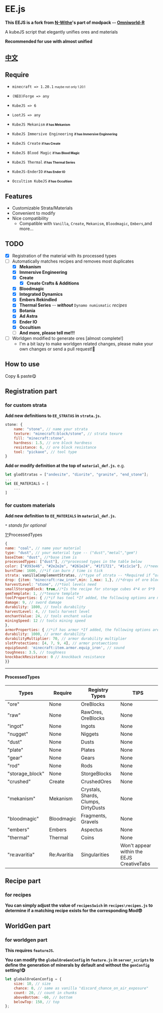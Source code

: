 # EE.js 

**This EEJS is a fork from [N-Withe](https://github.com/N-Wither)'s part of modpack -- [Omniworld-R](https://github.com/N-Wither/Omniworld-R)** 

A kubeJS script that elegantly unifies ores and materials 

**Recommended for use with almost unified** 

## [**中文**](https://github.com/sdjge/EE.js/blob/main/README%20zh_cn.md)

## Require 

- `minecraft => 1.20.1` <font size="1"> maybe not only 1.20.1 </font> 

- `(NEO)Forge => any` 

- `KubeJS => 6` 

- `LootJS => any` 

- `KubeJS Mekanism` <font size="1">**if has Mekanism** </font> 

- `KubeJS Immersive Engineering` <font size="1">**if has Immersive Enginnering** </font> 

- `KubeJS Create` <font size="1">**if has Create** </font> 

- `KubeJS Blood Magic` <font size="1">**if has Blood Magic** </font> 

- `KubeJS Thermal` <font size="1">**if has Thermal Series** </font> 

- `KubeJS-EnderIO` <font size="1">**if has Ender IO** </font>

- `Occultism KubeJS` <font size="1">**if has Occultism** </font> 

## Features 
- Customizable Strata/Materials 
- Convenient to modify 
- Nice compatibility  
  - Compatible with `Vanilla`, `Create`, `Mekanism`, `Bloodmagic`, `Embers`,and more... 

## TODO 
- [x] Registration of the material with its processed types 
- [ ] Automatically matches recipes and removes most duplicates 
  - [x] **Mekanism** 
  - [x] **Immersive Engineering** 
  - [x] **Create** 
    - [x] **Create Crafts & Additions** 
  - [x] **Bloodmagic** 
  - [x] **Integrated Dynamics** 
  - [x] **Embers Rekindled** 
  - [x] **Thermal Series** -- ***without*** `Dynamo numismatic` *recipes* 
  - [x] **Botania** 
  - [x] **Ad Astra** 
  - [x] **Ender IO** 
  - [x] **Occultism** 
  - [ ] **And more, please tell me!!!** 
- [ ] Worldgen modified to generate ores [almost complete!]
  - I'm a bit lazy to make worldgen related changes, please make your own changes or send a pull request!🥺 

## How to use 

Copy & paste😋 

## Registration part 
### for custom strata 

**Add new definitions to `EE_STRATAS` in `strata.js`.**  
```js
stone: {
	name: "stone", // name your strata
	texture: "minecraft:block/stone", // strata texure
	fill: "minecraft:stone",
	hardness: 1.5, // ore block hardness
	resistance: 6, // ore block resistance
	tool: "pickaxe", // tool type
}
``` 
**Add or modify definition at the top of `material_def.js`.** 
e.g.
```js
let glodStratas = ["andesite", "diorite", "granite", "end_stone"];
...
let EE_MATERIALS = [
    ...
] 
``` 
### for custom materials 
**Add new definition to `EE_MATERIALS` in `material_def.js`.** 

`*` *stands for optional* 

[1^]ProcessedTypes 

```js 
{ 
name: "coal", // name your material
type: "dust", // your material type -- ("dust","metal","gem")
baseItem: "dust", //*base item is
processedTypes: ["dust"], //*processed types in the table below 
color: ["#393e46", "#2e2e2e", "#261e24", "#1f1721", "#1c1c1e"], //*need 5 colors
burnTime: 1600, //*if can burn / time is tick
strata: vanillaComplementStratas, //*type of strata -- *Required if “ore” is present in the processing type*
drop: {item: "minecraft:raw_iron",min: 1,max: 1,}, //*drops of ore block
harvestLevel: "stone", //*tool levels need
smallStorageBlock: true,//*Is the recipe for storage cubes 4*4 or 9*9
gemTemplate: 1, //*texure template
toolProperties: { //*if has tool *If added, the following options are mandatory*
damage: 9, // sword damage
durability: 1800, // tools durability
harvestLevel: 4, // tools harvest level
enchantValue: 24, // tools enchant value
miningSpeed: 12 // tools mining speed
},
armorProperties: { //*if has armor *If added, the following options are mandatory*
durability: 1000, // armor durability
durabilityMultiplier: 70, // armor durability multiplier
slotProtections: [4, 7, 9, 4], // armor protaections
equipSound: 'minecraft:item.armor.equip_iron', // sound
toughness: 3.5, // toughness
knockbackResistance: 0 // knockback resistance
}}
``` 

---
[1^]:https://github.com/sdjge/EE.js?tab=readme-ov-file#processedtypes
#### **ProcessedTypes**
| Types           | Require     | Registry Types                       | TIPS                                      |
| --------------- | ----------- | ------------------------------------ | ----------------------------------------- |
| "ore"           | None        | OreBlocks                            | None                                      |
| "raw"           | None        | RawOres, OreBlocks                   | None                                      |
| "ingot"         | None        | Ingots                               | None                                      |
| "nugget"        | None        | Niggets                              | None                                      |
| "dust"          | None        | Dusts                                | None                                      |
| "plate"         | None        | Plates                               | None                                      |
| "gear"          | None        | Gears                                | None                                      |
| "rod"           | None        | Rods                                 | None                                      |
| "storage_block" | None        | StorgeBlocks                         | None                                      |
| "crushed"       | Create      | CrushedOres                          | None                                      |
| "mekanism"      | Mekanism    | Crystals, Shards, Clumps, DirtyDusts | None                                      |
| "bloodmagic"    | Bloodmagic  | Fragments, Gravels                   | None                                      |
| "embers"        | Embers      | Aspectus                             | None                                      |
| "thermal"       | Thermal     | Coins                                | None                                      |
| "re:avaritia"   | Re:Avaritia | Singularities                        | Won't appear within the EEJS CreativeTabs |

## Recipe part 
### for recipes 

**You can simply adjust the value of `recipesSwich` in `recipes\recipes.js` to determine if a matching recipe exists for the corresponding Mod😎** 

## WorldGen part 
### for worldgen part 

**This requires `featureJS`.** 

**You can modify the `globalOreGenConfig` in `feature.js` in `server_scripts` to define the generation of minerals by default and without the `genConfig` setting!😋** 

```js
let globalOreGenConfig = {
	size: 10, // size
	chance: 0, // same as vanilla "discard_chance_on_air_exposure"
	count: 20, // count in chunks
	aboveBottom: -60, // bottom
	belowTop: 150, // top
};
```
